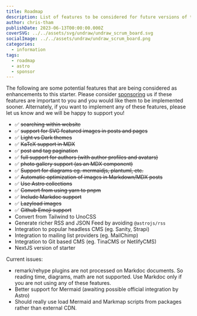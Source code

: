 ```yaml
---
title: Roadmap
description: List of features to be considered for future versions of this starter.
author: chris-tham
publishDate: 2023-06-13T00:00:00.000Z
coverSVG: ../../assets/svg/undraw/undraw_scrum_board.svg
socialImage: ../../assets/undraw/undraw_scrum_board.png
categories:
  - information
tags:
  - roadmap
  - astro
  - sponsor
---
```


The following are some potential features that are being considered as enhancements to this starter. Please consider [sponsoring](https://github.com/sponsors/hellotham) us if these features are important to you and you would like them to be implemented sooner. Alternately, if you want to implement any of these features, please let us know and we will be happy to support you!

- :white_check_mark: ~~searching within website~~
- :white_check_mark: ~~support for SVG featured images in posts and pages~~
- :white_check_mark: ~~Light vs Dark themes~~
- :white_check_mark: ~~KaTeX support in MDX~~
- :white_check_mark: ~~post and tag pagination~~
- :white_check_mark: ~~full support for authors (with author profiles and avatars)~~
- :white_check_mark: ~~photo gallery support (as an MDX component)~~
- :white_check_mark: ~~Support for diagrams eg. mermaidjs, plantuml, etc.~~
- :white_check_mark: ~~Automatic optimization of images in Markdown/MDX posts~~
- :white_check_mark: ~~Use Astro collections~~
- :white_check_mark: ~~Convert from using yarn to pnpm~~
- :white_check_mark: ~~Include Markdoc support~~
- :white_check_mark: ~~Lazyload images~~
- :white_check_mark: ~~Github Emoji support~~
- Convert from Tailwind to UnoCSS
- Generate richer RSS and JSON Feed by avoiding `@astrojs/rss`
- Integration to popular headless CMS (eg. Sanity, Strapi)
- Integration to mailing list providers (eg. MailChimp)
- Integration to Git based CMS (eg. TinaCMS or NetlifyCMS)
- NextJS version of starter

Current issues:

- remark/rehype plugins are not processed on Markdoc documents. So reading time, diagrams, math are
  not supported. Use Markdoc only if you are not using any of these features.
- Better support for Mermaid (awaiting possible official integration by Astro)
- Should really use load Mermaid and Markmap scripts from packages rather than external CDN.
